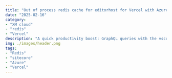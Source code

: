 ```yaml
---
title: "Out of process redis cache for editorhost for Vercel with Azure Cache for Redis"
date: "2025-02-16"
category:
- "XM cloud" 
- "redis"
- "Vercel"
description: "A quick productivity boost: GraphQL queries with the vscode REST Client extension"
img: ./images/header.png
tags:
- "Redis"
- "sitecore"
- "Azure"
- "Vercel"
---
```


